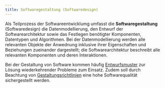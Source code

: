 ```yaml
---
title: Softwaregestaltung (Softwaredesign)
---
```


Als Teilprozess der Softwareentwicklumg umfasst die **Softwaregestaltung** (Softwaredesign) die Datenmodellierung, den Entwurf der Softwarearchitektur sowie das 
Festlegen benötigter Komponenten, Datentypen und Algorithmen. Bei der Datenmodellierung werden alle relevanten Objekte der Anwednung inklusive ihrer Eigenschaften und 
Beziehungen zueinander dargestellt; die Softwarearchitektur beschreibt alle relevanten Komponenten und deren Interaktionen.

Bei der Gestaltung von Software kommen häufig [Entwurfsmuster](design-patterns.md) zur Lösung wiederkehrender Probleme zum Einsatz. Zudem soll durch Beachtung von 
[Gestaltungsrichtlinien](design-principles.md) eine hohe Softwarequalität sichergestellt werden.
